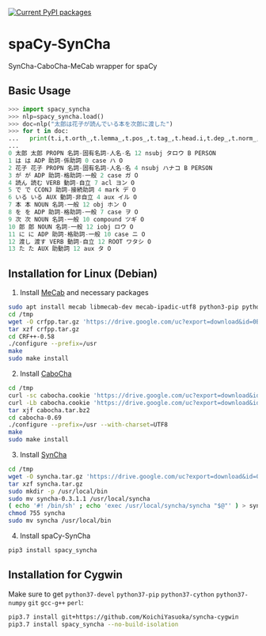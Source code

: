 [![Current PyPI packages](https://badge.fury.io/py/spacy-syncha.svg)](https://pypi.org/project/spacy-syncha/)

# spaCy-SynCha

SynCha-CaboCha-MeCab wrapper for spaCy

## Basic Usage

```py
>>> import spacy_syncha
>>> nlp=spacy_syncha.load()
>>> doc=nlp("太郎は花子が読んでいる本を次郎に渡した")
>>> for t in doc:
...   print(t.i,t.orth_,t.lemma_,t.pos_,t.tag_,t.head.i,t.dep_,t.norm_,t.ent_iob_,t.ent_type_)
...
0 太郎 太郎 PROPN 名詞-固有名詞-人名-名 12 nsubj タロウ B PERSON
1 は は ADP 助詞-係助詞 0 case ハ O
2 花子 花子 PROPN 名詞-固有名詞-人名-名 4 nsubj ハナコ B PERSON
3 が が ADP 助詞-格助詞-一般 2 case ガ O
4 読ん 読む VERB 動詞-自立 7 acl ヨン O
5 で で CCONJ 助詞-接続助詞 4 mark デ O
6 いる いる AUX 動詞-非自立 4 aux イル O
7 本 本 NOUN 名詞-一般 12 obj ホン O
8 を を ADP 助詞-格助詞-一般 7 case ヲ O
9 次 次 NOUN 名詞-一般 10 compound ツギ O
10 郎 郎 NOUN 名詞-一般 12 iobj ロウ O
11 に に ADP 助詞-格助詞-一般 10 case ニ O
12 渡し 渡す VERB 動詞-自立 12 ROOT ワタシ O
13 た た AUX 助動詞 12 aux タ O
```

## Installation for Linux (Debian)

1. Install [MeCab](https://taku910.github.io/mecab/) and necessary packages

```sh
sudo apt install mecab libmecab-dev mecab-ipadic-utf8 python3-pip python3-dev g++ make wget curl lp-solve
cd /tmp
wget -O crfpp.tar.gz 'https://drive.google.com/uc?export=download&id=0B4y35FiV1wh7QVR6VXJ5dWExSTQ'
tar xzf crfpp.tar.gz
cd CRF++-0.58
./configure --prefix=/usr
make
sudo make install
```

2. Install [CaboCha](https://taku910.github.io/cabocha/)

```sh
cd /tmp
curl -sc cabocha.cookie 'https://drive.google.com/uc?export=download&id=0B4y35FiV1wh7SDd1Q1dUQkZQaUU'
curl -Lb cabocha.cookie 'https://drive.google.com/uc?export=download&id=0B4y35FiV1wh7SDd1Q1dUQkZQaUU&confirm='`tr -d '\015' < cabocha.cookie | awk '/_warning_/{print $NF}'` -o cabocha.tar.bz2
tar xjf cabocha.tar.bz2
cd cabocha-0.69
./configure --prefix=/usr --with-charset=UTF8
make
sudo make install
```

3. Install [SynCha](https://sites.google.com/site/ryuiida/syncha)

```sh
cd /tmp
wget -O syncha.tar.gz 'https://drive.google.com/uc?export=download&id=0B4wOZ_esMVcMazQ0eGdtMnBCaWs'
tar xzf syncha.tar.gz
sudo mkdir -p /usr/local/bin
sudo mv syncha-0.3.1.1 /usr/local/syncha
( echo '#! /bin/sh' ; echo 'exec /usr/local/syncha/syncha "$@"' ) > syncha
chmod 755 syncha
sudo mv syncha /usr/local/bin
```

4. Install spaCy-SynCha

```sh
pip3 install spacy_syncha
```

## Installation for Cygwin

Make sure to get `python37-devel` `python37-pip` `python37-cython` `python37-numpy` `git` `gcc-g++` `perl`:

```sh
pip3.7 install git+https://github.com/KoichiYasuoka/syncha-cygwin
pip3.7 install spacy_syncha --no-build-isolation
```

